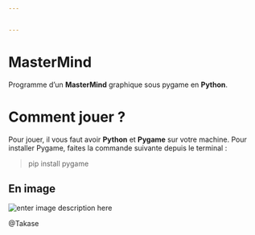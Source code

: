 ```yaml
---


---
```


<h1 id="mastermind">MasterMind</h1>
<p>Programme d’un <strong>MasterMind</strong> graphique sous pygame en <strong>Python</strong>.</p>
<h1 id="comment-jouer-">Comment jouer ?</h1>
<p>Pour jouer, il vous faut avoir <strong>Python</strong> et <strong>Pygame</strong> sur votre machine. Pour installer Pygame, faites la commande suivante depuis le terminal :</p>
<blockquote>
<p>pip install pygame</p>
</blockquote>
<h2 id="en-image">En image</h2>
<p><img src="https://zupimages.net/up/20/08/k8pw.png" alt="enter image description here"></p>
<p>@Takase</p>

